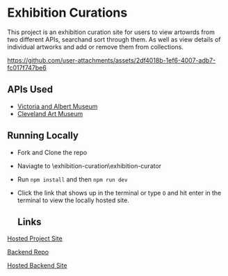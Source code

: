 # Exhibition Curations 
This project is an exhibition curation site for users to view artowrds from two different APIs, searchand sort through them. As well as view details of individual artworks and add or remove them from collections.


https://github.com/user-attachments/assets/2df4018b-1ef6-4007-adb7-fc017f747be6




## APIs Used
- [Victoria and Albert Museum](https://developers.vam.ac.uk/guide/v2/welcome.html)
- [Cleveland Art Museum](https://openaccess-api.clevelandart.org/)

## Running Locally
- Fork and Clone the repo
- Naviagte to \exhibition-curation\exhibition-curator
- Run `npm install` and then `npm run dev`
- Click the link that shows up in the terminal or type `O` and hit enter in the terminal to view the locally hosted site.

  ## Links

[Hosted Project Site](https://exhibition-curator-8fv3vkop4-mikael-vs-projects.vercel.app/)

[Backend Repo](https://github.com/mikael-v/exhibition-curator-be)

[Hosted Backend Site](https://exhibition-curator-be.vercel.app/)
